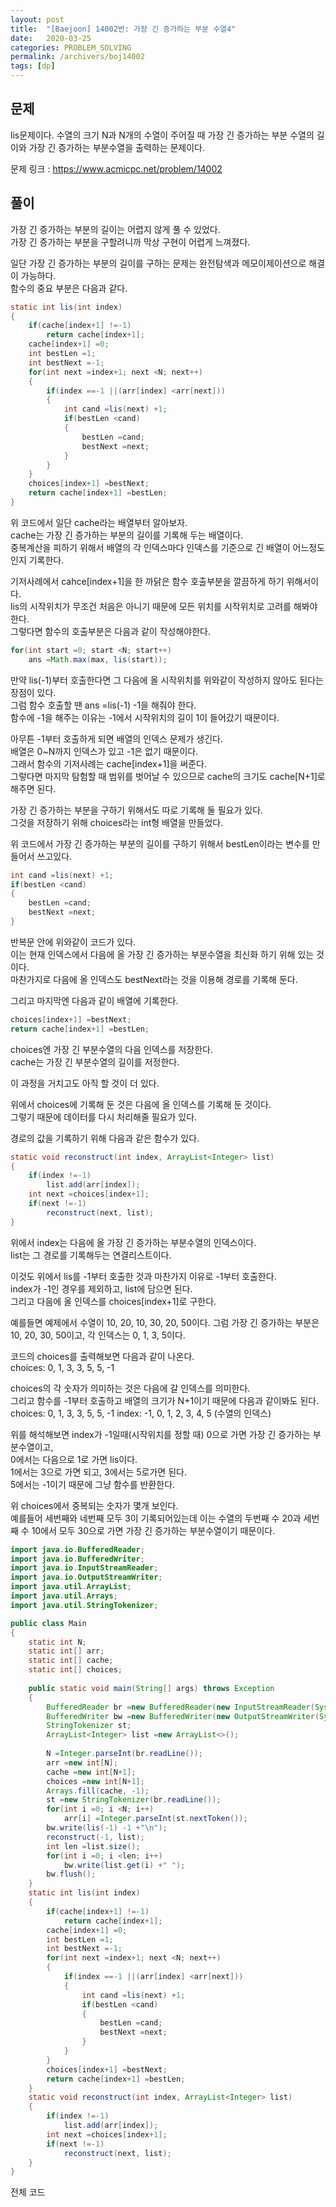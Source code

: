 ```yaml
---
layout: post
title:  "[Baejoon] 14002번: 가장 긴 증가하는 부분 수열4"
date:   2020-03-25
categories: PROBLEM_SOLVING
permalink: /archivers/boj14002
tags: [dp]
---
```


## 문제

lis문제이다. 수열의 크기 N과 N개의 수열이 주어질 때
가장 긴 증가하는 부분 수열의 길이와 가장 긴 증가하는 부분수열을
출력하는 문제이다.   

문제 링크 : <https://www.acmicpc.net/problem/14002>   

## 풀이

가장 긴 증가하는 부분의 길이는 어렵지 않게 풀 수 있었다.   
가장 긴 증가하는 부분을 구할려니까 막상 구현이 어렵게 느껴졌다.   

일단 가장 긴 증가하는 부분의 길이를 구하는 문제는 완전탐색과 메모이제이션으로 해결이 가능하다.   
함수의 중요 부분은 다음과 같다.   

~~~java
static int lis(int index)
{
	if(cache[index+1] !=-1)
		return cache[index+1];
	cache[index+1] =0;
	int bestLen =1;
	int bestNext =-1;
	for(int next =index+1; next <N; next++)
	{
		if(index ==-1 ||(arr[index] <arr[next]))
		{
			int cand =lis(next) +1;
			if(bestLen <cand)
			{
				bestLen =cand;
				bestNext =next;
			}
		}
	}
	choices[index+1] =bestNext;
	return cache[index+1] =bestLen;
}
~~~

위 코드에서 일단 cache라는 배열부터 알아보자.   
cache는 가장 긴 증가하는 부분의 길이를 기록해 두는 배열이다.   
중복계산을 피하기 위해서 배열의 각 인덱스마다 인덱스를 기준으로 긴 배열이 어느정도인지
기록한다.   

기저사례에서 cahce[index+1]을 한 까닭은 함수 호출부분을 깔끔하게 하기 위해서이다.   
lis의 시작위치가 무조건 처음은 아니기 때문에 모든 위치를 시작위치로 고려를 해봐야 한다.   
그렇다면 함수의 호출부분은 다음과 같이 작성해야한다.   

~~~java
for(int start =0; start <N; start++)
	ans =Math.max(max, lis(start));
~~~

만약 lis(-1)부터 호출한다면 그 다음에 올 시작위치를 위와같이 작성하지 않아도 된다는 장점이 있다.   
그럼 함수 호출할 땐 ans =lis(-1) -1을 해줘야 한다.   
함수에 -1을 해주는 이유는 -1에서 시작위치의 길이 1이 들어갔기 때문이다.   

아무튼 -1부터 호출하게 되면 배열의 인덱스 문제가 생긴다.   
배열은 0~N까지 인덱스가 있고 -1은 없기 때문이다.   
그래서 함수의 기저사례는 cache[index+1]을 써준다.   
그렇다면 마지막 탐험할 때 범위를 벗어날 수 있으므로 cache의 크기도
cache[N+1]로 해주면 된다.   


가장 긴 증가하는 부분을 구하기 위해서도 따로 기록해 둘 필요가 있다.   
그것을 저장하기 위해 choices라는 int형 배열을 만들었다.   

위 코드에서 가장 긴 증가하는 부분의 길이를 구하기 위해서 bestLen이라는 변수를 만들어서 쓰고있다.   

~~~java
int cand =lis(next) +1;
if(bestLen <cand)
{
	bestLen =cand;
	bestNext =next;
}
~~~

반복문 안에 위와같이 코드가 있다.   
이는 현재 인덱스에서 다음에 올 가장 긴 증가하는 부분수열을 최신화 하기 위해
있는 것이다.   
마찬가지로 다음에 올 인덱스도 bestNext라는 것을 이용해 경로를 기록해 둔다.   

그리고 마지막엔 다음과 같이 배열에 기록한다.   

~~~java
choices[index+1] =bestNext;
return cache[index+1] =bestLen;
~~~

choices엔 가장 긴 부분수열의 다음 인덱스를 저장한다.   
cache는 가장 긴 부분수열의 길이를 저정한다.   

이 과정을 거치고도 아직 할 것이 더 있다.

위에서 choices에 기록해 둔 것은 다음에 올 인덱스를 기록해 둔 것이다.   
그렇기 때문에 데이터를 다시 처리해줄 필요가 있다.   

경로의 값을 기록하기 위해 다음과 같은 함수가 있다.   

~~~java
static void reconstruct(int index, ArrayList<Integer> list)
{
	if(index !=-1)
		list.add(arr[index]);
	int next =choices[index+1];
	if(next !=-1)
		reconstruct(next, list);
}
~~~

위에서 index는 다음에 올 가장 긴 증가하는 부분수열의 인덱스이다.   
list는 그 경로를 기록해두는 연결리스트이다.   

이것도 위에서 lis를 -1부터 호출한 것과 마찬가지 이유로 -1부터 호출한다.   
index가 -1인 경우를 제외하고, list에 담으면 된다.   
그리고 다음에 올 인덱스를 choices[index+1]로 구한다.   

예를들면 예제에서 수열이 10, 20, 10, 30, 20, 50이다.
그럼 가장 긴 증가하는 부분은 10, 20, 30, 50이고,
각 인덱스는 0, 1, 3, 5이다.   

코드의 choices를 출력해보면 다음과 같이 나온다.   
choices:  0, 1, 3, 3, 5, 5, -1

choices의 각 숫자가 의미하는 것은
다음에 갈 인덱스를 의미한다.   
그리고 함수를 -1부터 호출하고 배열의 크기가 N+1이기 때문에 다음과 같이봐도 된다.   
choices:  0, 1, 3, 3, 5, 5, -1
index:   -1, 0, 1, 2, 3, 4,  5   (수열의 인덱스)

위를 해석해보면 index가 -1일때(시작위치를 정할 때) 0으로 가면 가장 긴 증가하는 부분수열이고,   
0에서는 다음으로 1로 가면 lis이다.   
1에서는 3으로 가면 되고, 3에서는 5로가면 된다.   
5에서는 -1이기 때문에 그냥 함수를 반환한다.   

위 choices에서 중복되는 숫자가 몇개 보인다.   
예를들어 세번째와 네번째 모두 3이 기록되어있는데
이는 수열의 두번째 수 20과 세번째 수 10에서 모두 30으로 가면 가장 긴
증가하는 부분수열이기 때문이다.   


~~~java
import java.io.BufferedReader;
import java.io.BufferedWriter;
import java.io.InputStreamReader;
import java.io.OutputStreamWriter;
import java.util.ArrayList;
import java.util.Arrays;
import java.util.StringTokenizer;

public class Main
{
	static int N;
	static int[] arr;
	static int[] cache;
	static int[] choices;
	
	public static void main(String[] args) throws Exception
	{
		BufferedReader br =new BufferedReader(new InputStreamReader(System.in));
		BufferedWriter bw =new BufferedWriter(new OutputStreamWriter(System.out));
		StringTokenizer st;
		ArrayList<Integer> list =new ArrayList<>();
		
		N =Integer.parseInt(br.readLine());
		arr =new int[N];
		cache =new int[N+1];
		choices =new int[N+1];
		Arrays.fill(cache, -1);
		st =new StringTokenizer(br.readLine());
		for(int i =0; i <N; i++)
			arr[i] =Integer.parseInt(st.nextToken());
		bw.write(lis(-1) -1 +"\n");
		reconstruct(-1, list);
		int len =list.size();
		for(int i =0; i <len; i++)
			bw.write(list.get(i) +" ");
		bw.flush();
	}
	static int lis(int index)
	{
		if(cache[index+1] !=-1)
			return cache[index+1];
		cache[index+1] =0;
		int bestLen =1;
		int bestNext =-1;
		for(int next =index+1; next <N; next++)
		{
			if(index ==-1 ||(arr[index] <arr[next]))
			{
				int cand =lis(next) +1;
				if(bestLen <cand)
				{
					bestLen =cand;
					bestNext =next;
				}
			}
		}
		choices[index+1] =bestNext;
		return cache[index+1] =bestLen;
	}
	static void reconstruct(int index, ArrayList<Integer> list)
	{
		if(index !=-1)
			list.add(arr[index]);
		int next =choices[index+1];
		if(next !=-1)
			reconstruct(next, list);
	}
}
~~~

전체 코드


